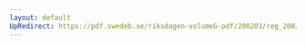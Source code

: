 ```yaml
---
layout: default
UpRedirect: https://pdf.swedeb.se/riksdagen-volumeG-pdf/200203/reg_200203/reg_200203_0026.pdf
---
```

